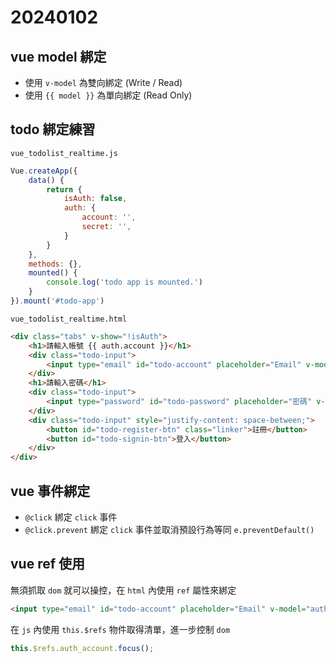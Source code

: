 # 20240102

## vue model 綁定

- 使用 `v-model` 為雙向綁定 (Write / Read)
- 使用 `{{ model }}` 為單向綁定 (Read Only)

## todo 綁定練習

`vue_todolist_realtime.js`

```js
Vue.createApp({
    data() {
        return {
            isAuth: false,
            auth: {
                account: '',
                secret: '',
            }
        }
    },
    methods: {},
    mounted() {
        console.log('todo app is mounted.')
    }
}).mount('#todo-app')
```

`vue_todolist_realtime.html`

```html
<div class="tabs" v-show="!isAuth">
    <h1>請輸入帳號 {{ auth.account }}</h1>
    <div class="todo-input">
        <input type="email" id="todo-account" placeholder="Email" v-model="auth.account">
    </div>
    <h1>請輸入密碼</h1>
    <div class="todo-input">
        <input type="password" id="todo-password" placeholder="密碼" v-model="auth.secret">
    </div>
    <div class="todo-input" style="justify-content: space-between;">
        <button id="todo-register-btn" class="linker">註冊</button>
        <button id="todo-signin-btn">登入</button>
    </div>
</div>
```

## vue 事件綁定

- `@click` 綁定 `click` 事件
- `@click.prevent` 綁定 `click` 事件並取消預設行為等同 `e.preventDefault()`


## vue ref 使用

無須抓取 `dom` 就可以操控，在 `html` 內使用 `ref` 屬性來綁定

```html
<input type="email" id="todo-account" placeholder="Email" v-model="auth.account" ref="auth_account">
```

在 `js` 內使用 `this.$refs` 物件取得清單，進一步控制 `dom`

```js
this.$refs.auth_account.focus();
```